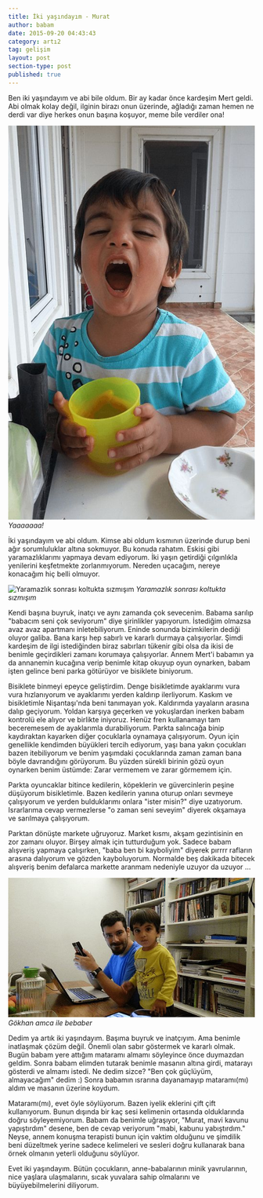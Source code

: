 ```yaml
---
title: İki yaşındayım - Murat
author: babam
date: 2015-09-20 04:43:43
category: artı2
tag: gelişim
layout: post
section-type: post 
published: true
---
```


Ben iki yaşındayım ve abi bile oldum. Bir ay kadar önce kardeşim Mert geldi. Abi olmak kolay değil, ilginin birazı onun üzerinde, ağladığı zaman hemen ne derdi var diye herkes onun başına koşuyor, meme bile verdiler ona!

![Yaaaaaaa!](/img/posts/2yasindayim2.jpg)
*Yaaaaaaa!*

İki yaşındayım ve abi oldum. Kimse abi oldum kısmının üzerinde durup beni ağır sorumluluklar altına sokmuyor. Bu konuda rahatım. Eskisi gibi yaramazlıklarımı yapmaya devam ediyorum. İki yaşın getirdiği çılgınlıkla yenilerini keşfetmekte zorlanmıyorum. Nereden uçacağım, nereye konacağım hiç belli olmuyor.

![Yaramazlık sonrası koltukta sızmışım](/yaramaz.jpg)
*Yaramazlık sonrası koltukta sızmışım*

Kendi başına buyruk, inatçı ve aynı zamanda çok sevecenim. Babama sarılıp "babacım seni çok seviyorum" diye şirinlikler yapıyorum. İstediğim olmazsa avaz avaz apartmanı inletebiliyorum. Eninde sonunda bizimkilerin dediği oluyor galiba. Bana karşı hep sabırlı ve kararlı durmaya çalışıyorlar. Şimdi kardeşim de ilgi istediğinden biraz sabırları tükenir gibi olsa da ikisi de benimle geçirdikleri zamanı korumaya çalışıyorlar. Annem Mert'i babamın ya da annanemin kucağına verip benimle kitap okuyup oyun oynarken, babam işten gelince beni parka götürüyor ve bisiklete biniyorum.

Bisiklete binmeyi epeyce geliştirdim. Denge bisikletimde ayaklarımı vura vura hızlanıyorum ve ayaklarımı yerden kaldırıp ilerliyorum. Kaskım ve bisikletimle Nişantaşı'nda beni tanımayan yok. Kaldırımda yayaların arasına dalıp geçiyorum. Yoldan karşıya geçerken ve yokuşlardan inerken babam kontrolü ele alıyor ve birlikte iniyoruz. Henüz fren kullanamayı tam beceremesem de ayaklarımla durabiliyorum. Parkta salıncağa binip kaydıraktan kayarken diğer çocuklarla oynamaya çalışıyorum. Oyun için genellikle kendimden büyükleri tercih ediyorum, yaşı bana yakın çocukları bazen itebiliyorum ve benim yaşımdaki çocuklarında zaman zaman bana böyle davrandığını görüyorum. Bu yüzden sürekli birinin gözü oyun oynarken benim üstümde: Zarar vermemem ve zarar görmemem için.

Parkta oyuncaklar bitince kedilerin, köpeklerin ve güvercinlerin peşine düşüyorum bisikletimle. Bazen kedilerin yanına oturup onları sevmeye çalışıyorum ve yerden bulduklarımı onlara "ister misin?" diye uzatıyorum. Israrlarıma cevap vermezlerse "o zaman seni seveyim" diyerek okşamaya ve sarılmaya çalışıyorum.

Parktan dönüşte markete uğruyoruz. Market kısmı, akşam gezintisinin en zor zamanı oluyor. Birşey almak için tutturduğum yok. Sadece babam alışveriş yapmaya çalışırken, "baba ben bi kayboliyim" diyerek pırrrr rafların arasına dalıyorum ve gözden kayboluyorum. Normalde beş dakikada bitecek alışveriş benim defalarca markette aranmam nedeniyle uzuyor da uzuyor ...

![Gökhan amca ile bebaber](/img/posts/gokhan_amcayla.jpg)
*Gökhan amca ile bebaber*

Dedim ya artık iki yaşındayım. Başıma buyruk ve inatçıyım. Ama benimle inatlaşmak çözüm değil. Önemli olan sabır göstermek ve kararlı olmak. Bugün babam yere attığım mataramı almamı söyleyince önce duymazdan geldim. Sonra babam elimden tutarak benimle masanın altına girdi, matarayı gösterdi ve almamı istedi. Ne dedim sizce? "Ben çok güçlüyüm, almayacağım" dedim :) Sonra babamın ısrarına dayanamayıp mataramı(mı) aldım ve masanın üzerine koydum.

Mataramı(mı), evet öyle söylüyorum. Bazen iyelik eklerini çift çift kullanıyorum. Bunun dışında bir kaç sesi kelimenin ortasında olduklarında doğru söyleyemiyorum. Babam da benimle uğraşıyor, "Murat, mavi kavunu yapıştırdım" desene, ben de cevap veriyorum "mabi, kabunu yabıştırdım." Neyse, annem konuşma terapisti bunun için vaktim olduğunu ve şimdilik beni düzeltmek yerine sadece kelimeleri ve sesleri doğru kullanarak bana örnek olmanın yeterli olduğunu söylüyor.

Evet iki yaşındayım. Bütün çocukların, anne-babalarının minik yavrularının, nice yaşlara ulaşmalarını, sıcak yuvalara sahip olmalarını ve büyüyebilmelerini diliyorum.
